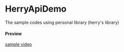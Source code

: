 # HerryApiDemo
The sample codes using personal library (herry's library)

#### Preview
<a href="https://github.com/HerryPark/HerryApiDemo/blob/master/screenshot/sample.mp4">sample video</a>
